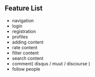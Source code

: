 

## Feature List
 - navigation
 - login
 - registration
 - profiles
 - adding content
 - rate content
 - filter content
 - search content
 - comment( disqus / muut / discourse )
 - follow people
